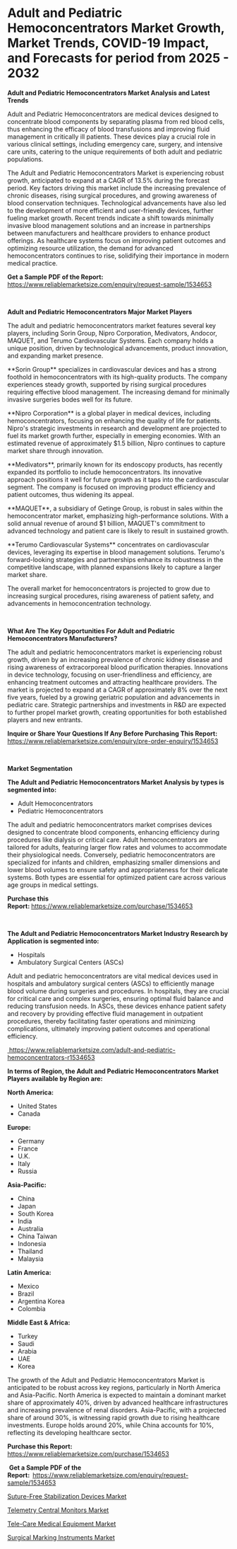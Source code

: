 <p><h1>Adult and Pediatric Hemoconcentrators Market Growth, Market Trends, COVID-19 Impact, and Forecasts for period from 2025 - 2032</h1></p><p><strong>Adult and Pediatric Hemoconcentrators Market Analysis and Latest Trends</strong></p>
<p><p>Adult and Pediatric Hemoconcentrators are medical devices designed to concentrate blood components by separating plasma from red blood cells, thus enhancing the efficacy of blood transfusions and improving fluid management in critically ill patients. These devices play a crucial role in various clinical settings, including emergency care, surgery, and intensive care units, catering to the unique requirements of both adult and pediatric populations.</p><p>The Adult and Pediatric Hemoconcentrators Market is experiencing robust growth, anticipated to expand at a CAGR of 13.5% during the forecast period. Key factors driving this market include the increasing prevalence of chronic diseases, rising surgical procedures, and growing awareness of blood conservation techniques. Technological advancements have also led to the development of more efficient and user-friendly devices, further fueling market growth. Recent trends indicate a shift towards minimally invasive blood management solutions and an increase in partnerships between manufacturers and healthcare providers to enhance product offerings. As healthcare systems focus on improving patient outcomes and optimizing resource utilization, the demand for advanced hemoconcentrators continues to rise, solidifying their importance in modern medical practice.</p></p>
<p><strong>Get a Sample PDF of the Report:&nbsp;</strong> <a href="https://www.reliablemarketsize.com/enquiry/request-sample/1534653?utm_campaign=1999&utm_medium=2&utm_source=Github&utm_content=ia&utm_term=04032025&utm_id=adult-and-pediatric-hemoconcentrators">https://www.reliablemarketsize.com/enquiry/request-sample/1534653</a></p>
<p>&nbsp;</p>
<p><strong>Adult and Pediatric Hemoconcentrators Major Market Players</strong></p>
<p><p>The adult and pediatric hemoconcentrators market features several key players, including Sorin Group, Nipro Corporation, Medivators, Andocor, MAQUET, and Terumo Cardiovascular Systems. Each company holds a unique position, driven by technological advancements, product innovation, and expanding market presence.</p><p>**Sorin Group** specializes in cardiovascular devices and has a strong foothold in hemoconcentrators with its high-quality products. The company experiences steady growth, supported by rising surgical procedures requiring effective blood management. The increasing demand for minimally invasive surgeries bodes well for its future.</p><p>**Nipro Corporation** is a global player in medical devices, including hemoconcentrators, focusing on enhancing the quality of life for patients. Nipro's strategic investments in research and development are projected to fuel its market growth further, especially in emerging economies. With an estimated revenue of approximately $1.5 billion, Nipro continues to capture market share through innovation.</p><p>**Medivators**, primarily known for its endoscopy products, has recently expanded its portfolio to include hemoconcentrators. Its innovative approach positions it well for future growth as it taps into the cardiovascular segment. The company is focused on improving product efficiency and patient outcomes, thus widening its appeal.</p><p>**MAQUET**, a subsidiary of Getinge Group, is robust in sales within the hemoconcentrator market, emphasizing high-performance solutions. With a solid annual revenue of around $1 billion, MAQUET's commitment to advanced technology and patient care is likely to result in sustained growth.</p><p>**Terumo Cardiovascular Systems** concentrates on cardiovascular devices, leveraging its expertise in blood management solutions. Terumo's forward-looking strategies and partnerships enhance its robustness in the competitive landscape, with planned expansions likely to capture a larger market share.</p><p>The overall market for hemoconcentrators is projected to grow due to increasing surgical procedures, rising awareness of patient safety, and advancements in hemoconcentration technology.</p></p>
<p>&nbsp;</p>
<p><strong>What Are The Key Opportunities For Adult and Pediatric Hemoconcentrators Manufacturers?</strong></p>
<p><p>The adult and pediatric hemoconcentrators market is experiencing robust growth, driven by an increasing prevalence of chronic kidney disease and rising awareness of extracorporeal blood purification therapies. Innovations in device technology, focusing on user-friendliness and efficiency, are enhancing treatment outcomes and attracting healthcare providers. The market is projected to expand at a CAGR of approximately 8% over the next five years, fueled by a growing geriatric population and advancements in pediatric care. Strategic partnerships and investments in R&D are expected to further propel market growth, creating opportunities for both established players and new entrants.</p></p>
<p><strong>Inquire or Share Your Questions If Any Before Purchasing This Report:</strong> <a href="https://www.reliablemarketsize.com/enquiry/pre-order-enquiry/1534653?utm_campaign=1999&utm_medium=2&utm_source=Github&utm_content=ia&utm_term=04032025&utm_id=adult-and-pediatric-hemoconcentrators">https://www.reliablemarketsize.com/enquiry/pre-order-enquiry/1534653</a></p>
<p>&nbsp;</p>
<p><strong>Market Segmentation</strong></p>
<p><strong>The Adult and Pediatric Hemoconcentrators Market Analysis by types is segmented into:</strong></p>
<p><ul><li>Adult Hemoconcentrators</li><li>Pediatric Hemoconcentrators</li></ul></p>
<p><p>The adult and pediatric hemoconcentrators market comprises devices designed to concentrate blood components, enhancing efficiency during procedures like dialysis or critical care. Adult hemoconcentrators are tailored for adults, featuring larger flow rates and volumes to accommodate their physiological needs. Conversely, pediatric hemoconcentrators are specialized for infants and children, emphasizing smaller dimensions and lower blood volumes to ensure safety and appropriateness for their delicate systems. Both types are essential for optimized patient care across various age groups in medical settings.</p></p>
<p><strong>Purchase this Report:&nbsp;</strong><a href="https://www.reliablemarketsize.com/purchase/1534653?utm_campaign=1999&utm_medium=2&utm_source=Github&utm_content=ia&utm_term=04032025&utm_id=adult-and-pediatric-hemoconcentrators">https://www.reliablemarketsize.com/purchase/1534653</a></p>
<p>&nbsp;</p>
<p><strong>The Adult and Pediatric Hemoconcentrators Market Industry Research by Application is segmented into:</strong></p>
<p><ul><li>Hospitals</li><li>Ambulatory Surgical Centers (ASCs)</li></ul></p>
<p><p>Adult and pediatric hemoconcentrators are vital medical devices used in hospitals and ambulatory surgical centers (ASCs) to efficiently manage blood volume during surgeries and procedures. In hospitals, they are crucial for critical care and complex surgeries, ensuring optimal fluid balance and reducing transfusion needs. In ASCs, these devices enhance patient safety and recovery by providing effective fluid management in outpatient procedures, thereby facilitating faster operations and minimizing complications, ultimately improving patient outcomes and operational efficiency.</p></p>
<p><a href="https://www.reliablemarketsize.com/adult-and-pediatric-hemoconcentrators-r1534653?utm_campaign=1999&utm_medium=2&utm_source=Github&utm_content=ia&utm_term=04032025&utm_id=adult-and-pediatric-hemoconcentrators">&nbsp;https://www.reliablemarketsize.com/adult-and-pediatric-hemoconcentrators-r1534653</a></p>
<p><strong>In terms of Region, the Adult and Pediatric Hemoconcentrators Market Players available by Region are:</strong></p>
<p>
    <p> <strong> North America: </strong>
        <ul>
            <li>United States</li>
            <li>Canada</li>
        </ul>
        </p> 
    <p> <strong> Europe: </strong>
        <ul>
            <li>Germany</li>
            <li>France</li>
            <li>U.K.</li>
            <li>Italy</li>
            <li>Russia</li>
        </ul>
        </p> 
    <p> <strong> Asia-Pacific: </strong>
        <ul>
            <li>China</li>
            <li>Japan</li>
            <li>South Korea</li>
            <li>India</li>
            <li>Australia</li>
            <li>China Taiwan</li>
            <li>Indonesia</li>
            <li>Thailand</li>
            <li>Malaysia</li>
        </ul>
        </p> 
    <p> <strong> Latin America: </strong>
        <ul>
            <li>Mexico</li>
            <li>Brazil</li>
            <li>Argentina Korea</li>
            <li>Colombia</li>
        </ul>
        </p> 
    <p> <strong> Middle East & Africa: </strong>
        <ul>
            <li>Turkey</li>
            <li>Saudi</li>
            <li>Arabia</li>
            <li>UAE</li>
            <li>Korea</li>
        </ul>
    </p>
    </p>
<p><p>The growth of the Adult and Pediatric Hemoconcentrators Market is anticipated to be robust across key regions, particularly in North America and Asia-Pacific. North America is expected to maintain a dominant market share of approximately 40%, driven by advanced healthcare infrastructures and increasing prevalence of renal disorders. Asia-Pacific, with a projected share of around 30%, is witnessing rapid growth due to rising healthcare investments. Europe holds around 20%, while China accounts for 10%, reflecting its developing healthcare sector.</p></p>
<p><strong>Purchase this Report: </strong><a href="https://www.reliablemarketsize.com/purchase/1534653?utm_campaign=1999&utm_medium=2&utm_source=Github&utm_content=ia&utm_term=04032025&utm_id=adult-and-pediatric-hemoconcentrators">https://www.reliablemarketsize.com/purchase/1534653</a></p>
<p>&nbsp;<strong>Get a Sample PDF of the Report:&nbsp;&nbsp;</strong><a href="https://www.reliablemarketsize.com/enquiry/request-sample/1534653?utm_campaign=1999&utm_medium=2&utm_source=Github&utm_content=ia&utm_term=04032025&utm_id=adult-and-pediatric-hemoconcentrators">https://www.reliablemarketsize.com/enquiry/request-sample/1534653</a></p>
<p><strong></strong></p>
<p><p><a href="https://github.com/lontohhikma/Market-Research-Report-List-1/blob/main/suture-free-stabilization-devices-market.md?utm_campaign=1999&utm_medium=2&utm_source=Github&utm_content=ia&utm_term=04032025&utm_id=adult-and-pediatric-hemoconcentrators">Suture-Free Stabilization Devices Market</a></p><p><a href="https://github.com/pizolina/Market-Research-Report-List-7/blob/main/telemetry-central-monitors-market.md?utm_campaign=1999&utm_medium=2&utm_source=Github&utm_content=ia&utm_term=04032025&utm_id=adult-and-pediatric-hemoconcentrators">Telemetry Central Monitors Market</a></p><p><a href="https://github.com/steegeneat/Market-Research-Report-List-1/blob/main/tele-care-medical-equipment-market.md?utm_campaign=1999&utm_medium=2&utm_source=Github&utm_content=ia&utm_term=04032025&utm_id=adult-and-pediatric-hemoconcentrators">Tele-Care Medical Equipment Market</a></p><p><a href="https://github.com/bazelsyresk2/Market-Research-Report-List-1/blob/main/surgical-marking-instruments-market.md?utm_campaign=1999&utm_medium=2&utm_source=Github&utm_content=ia&utm_term=04032025&utm_id=adult-and-pediatric-hemoconcentrators">Surgical Marking Instruments Market</a></p></p>